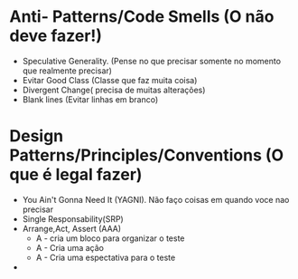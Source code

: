 # Anti- Patterns/Code Smells (O não deve fazer!)
- Speculative Generality. (Pense no que precisar somente no momento que realmente precisar)
- Evitar Good Class (Classe que faz muita coisa)
- Divergent Change( precisa de muitas alterações)
- Blank lines (Evitar linhas em branco)



# Design Patterns/Principles/Conventions (O que é legal fazer)
- You Ain't Gonna Need It (YAGNI). Não faço coisas em quando voce nao precisar
- Single Responsability(SRP)
- Arrange,Act, Assert (AAA) 
  - A - cria um bloco para organizar o teste 
  - A - Cria uma ação 
  - A - Cria uma espectativa para o teste
- 